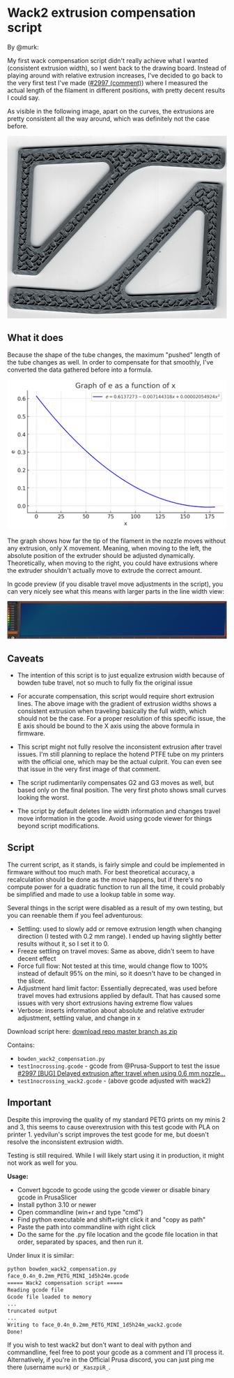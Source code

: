 # Wack2 extrusion compensation script

By @murk:

My first wack compensation script didn't really achieve what I wanted
(consistent extrusion width), so I went back to the drawing board.
Instead of playing around with relative extrusion increases,
I've decided to go back to the very first test I've made ([#2997 (comment)](https://github.com/prusa3d/Prusa-Firmware-Buddy/issues/2997#issuecomment-2525070078))
where I measured the actual length of the filament in different positions,
with pretty decent results I could say.

As visible in the following image, apart on the curves, the extrusions are pretty
consistent all the way around, which was definitely not the case before.

![extrusions](extrusions.png)

## What it does

Because the shape of the tube changes, the maximum "pushed" length of the tube
changes as well. In order to compensate for that smoothly,
I've converted the data gathered before into a formula.

![graph](graph.png)

The graph shows how far the tip of the filament in the nozzle moves without any
extrusion, only X movement. Meaning, when moving to the left, the absolute
position of the extruder should be adjusted dynamically.
Theoretically, when moving to the right, you could have extrusions
where the extruder shouldn't actually move to extrude the correct amount.

In gcode preview (if you disable travel move adjustments in the script),
you can very nicely see what this means with larger parts in the line width view:

![gcode preview](gcode_preview.png)

## Caveats

* The intention of this script is to just equalize extrusion width because of
bowden tube travel, not so much to fully fix the original issue

* For accurate compensation, this script would require short extrusion lines.
The above image with the gradient of extrusion widths shows a consistent
extrusion when traveling basically the full width, which should not be the case.
For a proper resolution of this specific issue, the E axis should be bound to
the X axis using the above formula in firmware.

* This script might not fully resolve the inconsistent extrusion after travel
issues. I'm still planning to replace the hotend PTFE tube on my printers with
the official one, which may be the actual culprit.
You can even see that issue in the very first image of that comment.

* The script rudimentarily compensates G2 and G3 moves as well, but based only on
the final position. The very first photo shows small curves looking the worst.

* The script by default deletes line width information and changes travel move
information in the gcode. Avoid using gcode viewer for things beyond script
modifications.

## Script

The current script, as it stands, is fairly simple and could be implemented in
firmware without too much math. For best theoretical accuracy, a recalculation
should be done as the move happens, but if there's no compute power for
a quadratic function to run all the time, it could probably be simplified
and made to use a lookup table in some way.

Several things in the script were disabled as a result of my own testing,
but you can reenable them if you feel adventurous:

* Settling: used to slowly add or remove extrusion length when changing
  direction (I tested with 0.2 mm range). I ended up having slightly better
  results without it, so I set it to 0.
* Freeze settling on travel moves: Same as above, didn't seem to have decent
  effect
* Force full flow: Not tested at this time, would change flow to 100%
  instead of default 95% on the mini, so it doesn't have to be changed in
  the slicer.
* Adjustment hard limit factor: Essentially deprecated, was used before travel
  moves had extrusions applied by default. That has caused some issues with
  very short extrusions having extreme flow values
* Verbose: inserts information about absolute and relative extruder adjustment,
  settling value, and change in x

Download script here: [download repo master branch as zip](https://github.com/nvtkaszpir/bowden-wack2-compensation/archive/refs/heads/master.zip)

Contains:

* `bowden_wack2_compensation.py`
* `test1nocrossing.gcode` - gcode from @Prusa-Support to test the issue
  [#2997 [BUG] Delayed extrusion after travel when using 0.6 mm nozzle...](https://github.com/prusa3d/Prusa-Firmware-Buddy/issues/2997#issuecomment-1454763541)
* `test1nocrossing_wack2.gcode` - (above gcode adjusted with wack2)

## Important

Despite this improving the quality of my standard PETG prints on
my minis 2 and 3, this seems to cause overextrusion with this test gcode with
PLA on printer 1. yedvilun's script improves the test gcode for me,
but doesn't resolve the inconsistent extrusion width.

Testing is still required. While I will likely start using it in production,
it might not work as well for you.

**Usage:**

* Convert bgcode to gcode using the gcode viewer or disable binary gcode in
  PrusaSlicer
* Install python 3.10 or newer
* Open commandline (win+r and type "cmd")
* Find python executable and shift+right click it and "copy as path"
* Paste the path into commandline with right click
* Do the same for the .py file location and the gcode file location in that
  order, separated by spaces, and then run it.

Under linux it is similar:

```shell
python bowden_wack2_compensation.py face_0.4n_0.2mm_PETG_MINI_1d5h24m.gcode
===== Wack2 compensation script =====
Reading gcode file
Gcode file loaded to memory
...
truncated output
...
Writing to face_0.4n_0.2mm_PETG_MINI_1d5h24m_wack2.gcode
Done!
```

If you wish to test wack2 but don't want to deal with python and commandline,
feel free to post your gcode as a comment and I'll process it.
Alternatively, if you're in the Official Prusa discord,
you can just ping me there (username `murk`) or `_KaszpiR_`.
